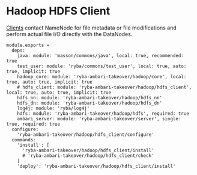 
# Hadoop HDFS Client

[Clients][hdfs_client] contact NameNode for file metadata or file modifications
and perform actual file I/O directly with the DataNodes.

    module.exports =
      deps:
        java: module: 'masson/commons/java', local: true, recommended: true
        test_user: module: 'ryba/commons/test_user', local: true, auto: true, implicit: true
        hadoop_core: module: 'ryba-ambari-takeover/hadoop/core', local: true, auto: true, implicit: true
        # hdfs_client: module: 'ryba-ambari-takeover/hadoop/hdfs_client', local: true, auto: true, implicit: true
        hdfs_nn: module: 'ryba-ambari-takeover/hadoop/hdfs_nn'
        hdfs_dn: module: 'ryba-ambari-takeover/hadoop/hdfs_dn'
        log4j: module: 'ryba/log4j'
        hdfs: module: 'ryba-ambari-takeover/hadoop/hdfs', required: true
        ambari_server: module: 'ryba-ambari-takeover/server', single: true, required: true
      configure:
        'ryba-ambari-takeover/hadoop/hdfs_client/configure'
      commands:
        'install': [
          'ryba-ambari-takeover/hadoop/hdfs_client/install'
          # 'ryba-ambari-takeover/hadoop/hdfs_client/check'
        ]
        'deploy': 'ryba-ambari-takeover/hadoop/hdfs_client/install'

[hdfs_client]: http://hadoop.apache.org/docs/current/hadoop-project-dist/hadoop-hdfs/HdfsUserGuide.html
